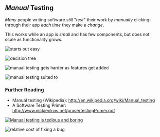 ## *Manual* Testing

*Many* people writing software *still* "*test*" their work by *manually*
clicking-through their app *each time* they make a *change*.

This works while an app is *small* and has few components, but does not
scale as functionality grows.

![starts out easy](http://i.imgur.com/1usRwT6.png)

![decision tree](http://i.imgur.com/DFYspgE.png)


![manual testing gets harder as features get added](http://i.imgur.com/BxCZ7Nl.png)

![manual testing suited to](http://i.imgur.com/lCPdBav.jpg)


### Further Reading
+ Manual testing (Wikipedia): http://en.wikipedia.org/wiki/Manual_testing
+ A Software Testing Primer: http://www.nickjenkins.net/prose/testingPrimer.pdf

[![Manual testing is tedious and boring](http://i.imgur.com/X8YTOQD.png)](https://www.youtube.com/watch?v=xCwkjZcEK6w)

![relative cost of fixing a bug](http://i.imgur.com/Ie10VLv.jpg)

